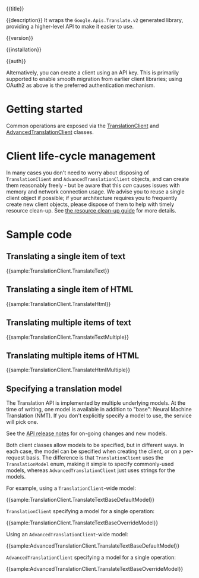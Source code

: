 {{title}}

{{description}}
It wraps the `Google.Apis.Translate.v2` generated library, providing a higher-level API to make it easier to use.

{{version}}

{{installation}}

{{auth}}

Alternatively, you can create a client using an API key. This is primarily
supported to enable smooth migration from earlier client libraries; using
OAuth2 as above is the preferred authentication mechanism.

# Getting started

Common operations are exposed via the
[TranslationClient](obj/api/Google.Cloud.Translation.V2.TranslationClient.yml) and 
[AdvancedTranslationClient](obj/api/Google.Cloud.Translation.V2.AdvancedTranslationClient.yml) classes.

# Client life-cycle management

In many cases you don't need to worry about disposing of
`TranslationClient` and `AdvancedTranslationClient` objects, and can create them reasonably freely -
but be aware that this *can* causes issues with memory and network
connection usage. We advise you to reuse a single client object if
possible; if your architecture requires you to frequently create new
client objects, please dispose of them to help with timely resource
clean-up. See [the resource clean-up guide](../guides/cleanup.html#rest-based-apis) for more
details.

# Sample code

## Translating a single item of text

{{sample:TranslationClient.TranslateText}}

## Translating a single item of HTML

{{sample:TranslationClient.TranslateHtml}}

## Translating multiple items of text

{{sample:TranslationClient.TranslateTextMultiple}}

## Translating multiple items of HTML

{{sample:TranslationClient.TranslateHtmlMultiple}}

## Specifying a translation model

The Translation API is implemented by multiple underlying models.
At the time of writing, one model is available in addition to "base": Neural Machine Translation (NMT).
If you don't explicitly specify a model to use, the service will pick one.

See the [API release notes](https://cloud.google.com/translate/release-notes) for on-going changes and new models.

Both client classes allow models to be specified, but in different ways. In each case, the model can be specified
when creating the client, or on a per-request basis. The difference is that `TranslationClient` uses the `TranslationModel`
enum, making it simple to specify commonly-used models, whereas `AdvancedTranslationClient` just uses strings for the models.

For example, using a `TranslationClient`-wide model:

{{sample:TranslationClient.TranslateTextBaseDefaultModel}}

`TranslationClient` specifying a model for a single operation:

{{sample:TranslationClient.TranslateTextBaseOverrideModel}}

Using an `AdvancedTranslationClient`-wide model:

{{sample:AdvancedTranslationClient.TranslateTextBaseDefaultModel}}

`AdvancedTranslationClient` specifying a model for a single operation:

{{sample:AdvancedTranslationClient.TranslateTextBaseOverrideModel}}
